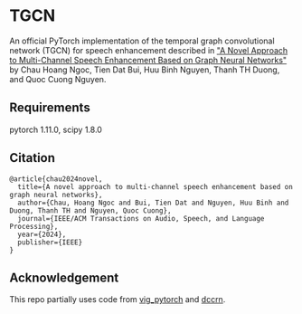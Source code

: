 # TGCN

An official PyTorch implementation of the temporal graph convolutional network (TGCN) for speech enhancement described in ["A Novel Approach to Multi-Channel Speech Enhancement Based on Graph Neural Networks"](https://ieeexplore.ieee.org/document/10387735) by Chau Hoang Ngoc, Tien Dat Bui, Huu Binh Nguyen, Thanh TH Duong, and Quoc Cuong Nguyen.

## Requirements

pytorch 1.11.0, scipy 1.8.0


## Citation
```
@article{chau2024novel,
  title={A novel approach to multi-channel speech enhancement based on graph neural networks},
  author={Chau, Hoang Ngoc and Bui, Tien Dat and Nguyen, Huu Binh and Duong, Thanh TH and Nguyen, Quoc Cuong},
  journal={IEEE/ACM Transactions on Audio, Speech, and Language Processing},
  year={2024},
  publisher={IEEE}
}
```

## Acknowledgement
This repo partially uses code from [vig_pytorch](https://github.com/huawei-noah/Efficient-AI-Backbones/tree/master/vig_pytorch) and [dccrn](https://github.com/huyanxin/DeepComplexCRN).
